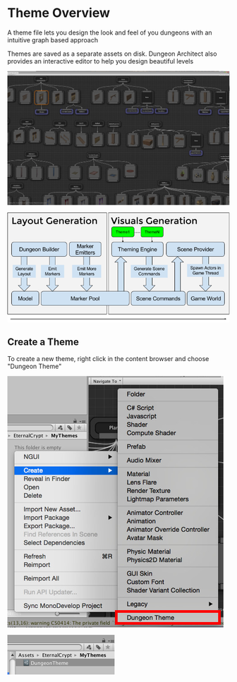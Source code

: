 Theme Overview
==============

A theme file lets you design the look and feel of you dungeons with an intuitive graph based approach

Themes are saved as a separate assets on disk.  Dungeon Architect also provides an interactive editor to help you design beautiful levels

![An example theme](../assets/images/theme_file_example2.jpg)

![Themes are used by the Theming Engine](../assets/images/da_design_themes.png)

Create a Theme
--------------
To create a new theme, right click in the content browser and choose "Dungeon Theme"

![Create a dungeon theme](../assets/images/create_theme_menu.jpg)

![Dungeon Theme Asset](../assets/images/create_theme_2a.png)
